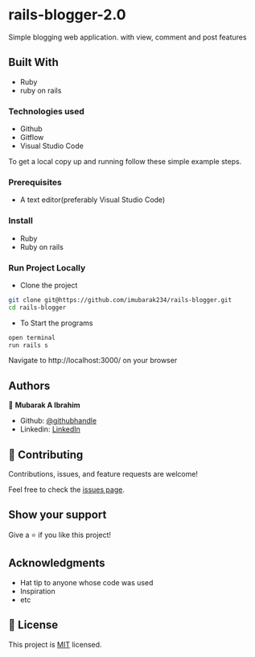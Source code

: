 # rails-blogger-2.0
Simple blogging web application. with view, comment and post features


## Built With
- Ruby
- ruby on rails

### Technologies used
- Github
- Gitflow
- Visual Studio Code

To get a local copy up and running follow these simple example steps.

### Prerequisites
- A text editor(preferably Visual Studio Code)

### Install
- Ruby
- Ruby on rails
### Run Project Locally

- Clone the project

```bash 
git clone git@https://github.com/imubarak234/rails-blogger.git
cd rails-blogger
```

- To Start the programs

```bash
open terminal
run rails s
```
Navigate to  http://localhost:3000/ on your browser 
## Authors

👤 **Mubarak A Ibrahim**

- Github: [@githubhandle](https://github.com/imubarak234)
- Linkedin: [LinkedIn](https://www.linkedin.com/in/mubarak-ibrahim-mb/)

## 🤝 Contributing

Contributions, issues, and feature requests are welcome!

Feel free to check the [issues page](https://github.com/imubarak234/rails-blogger/issues).

## Show your support

Give a ⭐️ if you like this project!

## Acknowledgments

- Hat tip to anyone whose code was used
- Inspiration
- etc

## 📝 License

This project is [MIT](./MIT.md) licensed.